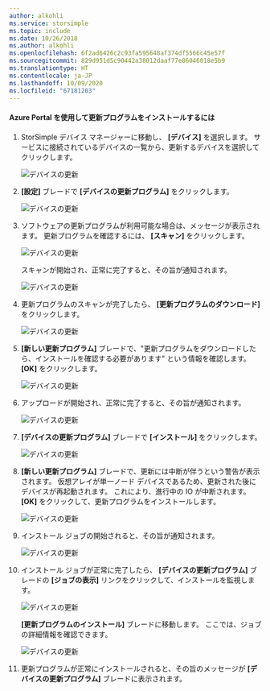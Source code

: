 ```yaml
---
author: alkohli
ms.service: storsimple
ms.topic: include
ms.date: 10/26/2018
ms.author: alkohli
ms.openlocfilehash: 6f2ad6426c2c93fa595648af374df5566c45e57f
ms.sourcegitcommit: 829d951d5c90442a38012daaf77e86046018e5b9
ms.translationtype: HT
ms.contentlocale: ja-JP
ms.lasthandoff: 10/09/2020
ms.locfileid: "67181203"
---
```

#### <a name="to-install-updates-via-the-azure-portal"></a>Azure Portal を使用して更新プログラムをインストールするには

1. StorSimple デバイス マネージャーに移動し、 **[デバイス]** を選択します。 サービスに接続されているデバイスの一覧から、更新するデバイスを選択してクリックします。 

    ![デバイスの更新](../includes/media/storsimple-virtual-array-install-update-via-portal-04/azupdate1m.png) 

2. **[設定]** ブレードで **[デバイスの更新プログラム]** をクリックします。 

    ![デバイスの更新](../includes/media/storsimple-virtual-array-install-update-via-portal-04/azupdate2m.png)  

3. ソフトウェアの更新プログラムが利用可能な場合は、メッセージが表示されます。 更新プログラムを確認するには、 **[スキャン]** をクリックします。

    ![デバイスの更新](../includes/media/storsimple-virtual-array-install-update-via-portal-04/azupdate3m1.png)

    スキャンが開始され、正常に完了すると、その旨が通知されます。

    ![デバイスの更新](../includes/media/storsimple-virtual-array-install-update-via-portal-04/azupdate5m.png)

4. 更新プログラムのスキャンが完了したら、 **[更新プログラムのダウンロード]** をクリックします。 

    ![デバイスの更新](../includes/media/storsimple-virtual-array-install-update-via-portal-04/azupdate6m.png)

5. **[新しい更新プログラム]** ブレードで、"更新プログラムをダウンロードしたら、インストールを確認する必要があります" という情報を確認します。 **[OK]** をクリックします。

    ![デバイスの更新](../includes/media/storsimple-virtual-array-install-update-via-portal-04/azupdate7m.png)

6. アップロードが開始され、正常に完了すると、その旨が通知されます。

     ![デバイスの更新](../includes/media/storsimple-virtual-array-install-update-via-portal-04/azupdate8m.png)

5. **[デバイスの更新プログラム]** ブレードで **[インストール]** をクリックします。

     ![デバイスの更新](../includes/media/storsimple-virtual-array-install-update-via-portal-04/azupdate11m1.png)   

6. **[新しい更新プログラム]** ブレードで、更新には中断が伴うという警告が表示されます。 仮想アレイが単一ノード デバイスであるため、更新された後にデバイスが再起動されます。 これにより、進行中の IO が中断されます。 **[OK]** をクリックして、更新プログラムをインストールします。 

    ![デバイスの更新](../includes/media/storsimple-virtual-array-install-update-via-portal-04/azupdate12m.png) 

7. インストール ジョブの開始されると、その旨が通知されます。 

    ![デバイスの更新](../includes/media/storsimple-virtual-array-install-update-via-portal-04/azupdate13m.png)

8.  インストール ジョブが正常に完了したら、 **[デバイスの更新プログラム]** ブレードの **[ジョブの表示]** リンクをクリックして、インストールを監視します。 

    ![デバイスの更新](../includes/media/storsimple-virtual-array-install-update-via-portal-04/azupdate15m1.png)

    **[更新プログラムのインストール]** ブレードに移動します。 ここでは、ジョブの詳細情報を確認できます。

    ![デバイスの更新](../includes/media/storsimple-virtual-array-install-update-via-portal-04/azupdate16m1.png)

9. 更新プログラムが正常にインストールされると、その旨のメッセージが **[デバイスの更新プログラム]** ブレードに表示されます。 